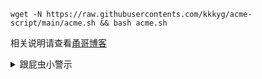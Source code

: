 
```
wget -N https://raw.githubusercontents.com/kkkyg/acme-script/main/acme.sh && bash acme.sh
```

相关说明请查看[甬哥博客](https://kkkyg.blogspot.com/2022/03/githubacmeshssltlseccwarp.html)


<details>
<summary>跟屁虫小警示</summary>

话说，一个跟屁虫一直跟着我，我时时刻刻在放气，结果，你知道的。这股味道将一直伴随着它一生！我也不知道为什么它每看一次就吸一口，还天天闻…………

</details>

